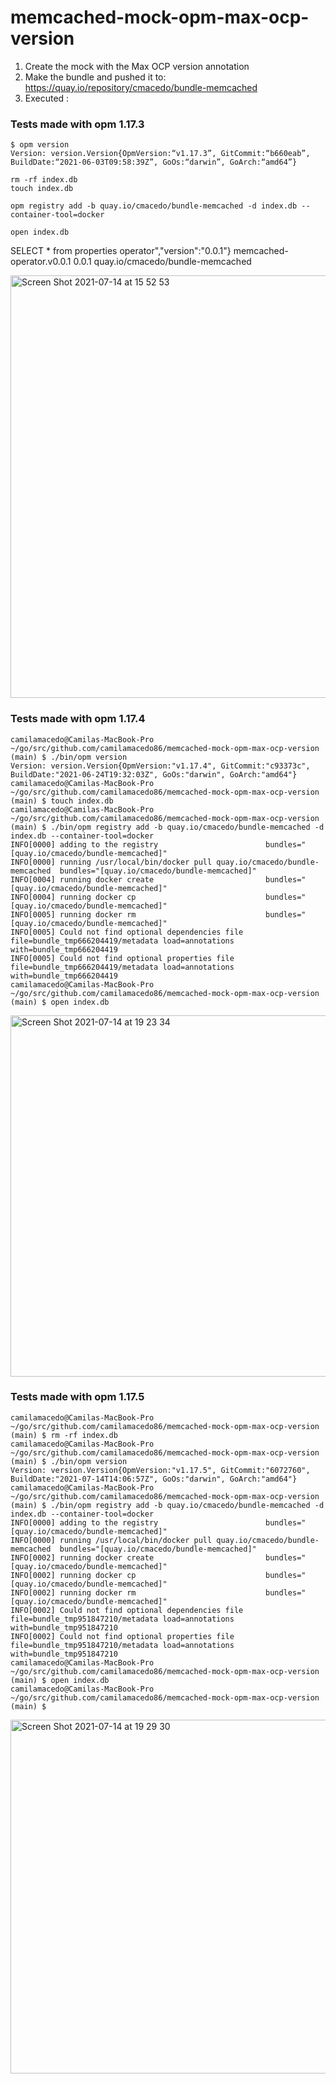# memcached-mock-opm-max-ocp-version

1) Create the mock with the Max OCP version annotation
2) Make the bundle and pushed it to: https://quay.io/repository/cmacedo/bundle-memcached
3) Executed : 

### Tests made with opm 1.17.3

```
$ opm version
Version: version.Version{OpmVersion:“v1.17.3”, GitCommit:“b660eab”, BuildDate:“2021-06-03T09:58:39Z”, GoOs:“darwin”, GoArch:“amd64”}
```

```
rm -rf index.db
touch index.db
```

```
opm registry add -b quay.io/cmacedo/bundle-memcached -d index.db --container-tool=docker
```

```
open index.db 
```

SELECT * from properties
operator","version":"0.0.1"}	memcached-operator.v0.0.1	0.0.1	quay.io/cmacedo/bundle-memcached

<img width="676" alt="Screen Shot 2021-07-14 at 15 52 53" src="https://user-images.githubusercontent.com/7708031/125643820-7ac4e36b-43ac-401a-8f33-14de88a49fac.png">

### Tests made with opm 1.17.4

```
camilamacedo@Camilas-MacBook-Pro ~/go/src/github.com/camilamacedo86/memcached-mock-opm-max-ocp-version (main) $ ./bin/opm version
Version: version.Version{OpmVersion:"v1.17.4", GitCommit:"c93373c", BuildDate:"2021-06-24T19:32:03Z", GoOs:"darwin", GoArch:"amd64"}
camilamacedo@Camilas-MacBook-Pro ~/go/src/github.com/camilamacedo86/memcached-mock-opm-max-ocp-version (main) $ touch index.db
camilamacedo@Camilas-MacBook-Pro ~/go/src/github.com/camilamacedo86/memcached-mock-opm-max-ocp-version (main) $ ./bin/opm registry add -b quay.io/cmacedo/bundle-memcached -d index.db --container-tool=docker
INFO[0000] adding to the registry                        bundles="[quay.io/cmacedo/bundle-memcached]"
INFO[0000] running /usr/local/bin/docker pull quay.io/cmacedo/bundle-memcached  bundles="[quay.io/cmacedo/bundle-memcached]"
INFO[0004] running docker create                         bundles="[quay.io/cmacedo/bundle-memcached]"
INFO[0004] running docker cp                             bundles="[quay.io/cmacedo/bundle-memcached]"
INFO[0005] running docker rm                             bundles="[quay.io/cmacedo/bundle-memcached]"
INFO[0005] Could not find optional dependencies file     file=bundle_tmp666204419/metadata load=annotations with=bundle_tmp666204419
INFO[0005] Could not find optional properties file       file=bundle_tmp666204419/metadata load=annotations with=bundle_tmp666204419
camilamacedo@Camilas-MacBook-Pro ~/go/src/github.com/camilamacedo86/memcached-mock-opm-max-ocp-version (main) $ open index.db 
```

<img width="578" alt="Screen Shot 2021-07-14 at 19 23 34" src="https://user-images.githubusercontent.com/7708031/125673347-b05352bf-2f95-4a90-a6a8-528cc46573db.png">


### Tests made with opm 1.17.5

```
camilamacedo@Camilas-MacBook-Pro ~/go/src/github.com/camilamacedo86/memcached-mock-opm-max-ocp-version (main) $ rm -rf index.db 
camilamacedo@Camilas-MacBook-Pro ~/go/src/github.com/camilamacedo86/memcached-mock-opm-max-ocp-version (main) $ ./bin/opm version
Version: version.Version{OpmVersion:"v1.17.5", GitCommit:"6072760", BuildDate:"2021-07-14T14:06:57Z", GoOs:"darwin", GoArch:"amd64"}
camilamacedo@Camilas-MacBook-Pro ~/go/src/github.com/camilamacedo86/memcached-mock-opm-max-ocp-version (main) $ ./bin/opm registry add -b quay.io/cmacedo/bundle-memcached -d index.db --container-tool=docker
INFO[0000] adding to the registry                        bundles="[quay.io/cmacedo/bundle-memcached]"
INFO[0000] running /usr/local/bin/docker pull quay.io/cmacedo/bundle-memcached  bundles="[quay.io/cmacedo/bundle-memcached]"
INFO[0002] running docker create                         bundles="[quay.io/cmacedo/bundle-memcached]"
INFO[0002] running docker cp                             bundles="[quay.io/cmacedo/bundle-memcached]"
INFO[0002] running docker rm                             bundles="[quay.io/cmacedo/bundle-memcached]"
INFO[0002] Could not find optional dependencies file     file=bundle_tmp951847210/metadata load=annotations with=bundle_tmp951847210
INFO[0002] Could not find optional properties file       file=bundle_tmp951847210/metadata load=annotations with=bundle_tmp951847210
camilamacedo@Camilas-MacBook-Pro ~/go/src/github.com/camilamacedo86/memcached-mock-opm-max-ocp-version (main) $ open index.db 
camilamacedo@Camilas-MacBook-Pro ~/go/src/github.com/camilamacedo86/memcached-mock-opm-max-ocp-version (main) $ 
```

<img width="566" alt="Screen Shot 2021-07-14 at 19 29 30" src="https://user-images.githubusercontent.com/7708031/125673871-b5a633bd-32c2-4de6-ad0d-3b187f8c9b63.png">
